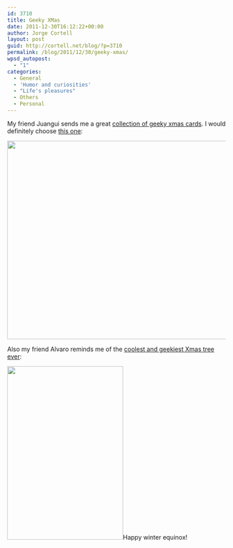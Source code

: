 ```yaml
---
id: 3710
title: Geeky XMas
date: 2011-12-30T16:12:22+00:00
author: Jorge Cortell
layout: post
guid: http://cortell.net/blog/?p=3710
permalink: /blog/2011/12/30/geeky-xmas/
wpsd_autopost:
  - "1"
categories:
  - General
  - 'Humor and curiosities'
  - "Life's pleasures"
  - Others
  - Personal
---
```

My friend Juangui sends me a great <a title="http://www.telegraph.co.uk/topics/christmas/3531904/Christmas-and-holiday-cards-for-geeks-Top-11.html" href="http://www.telegraph.co.uk/topics/christmas/3531904/Christmas-and-holiday-cards-for-geeks-Top-11.html" target="_blank">collection of geeky xmas cards</a>. I would definitely choose <a title="http://store.wondermark.com/products/cards" href="http://store.wondermark.com/products/cards" target="_blank">this one</a>:

<p style="text-align: center">
  <img title="card" src="http://wondermark.org/test/shepherds-big.jpg" alt="" width="677" height="458" />
</p>

<p style="text-align: left">
  Also my friend Alvaro reminds me of the <a title="http://superpunch.blogspot.com/2011/12/portal-themed-christmas-tree.html" href="http://superpunch.blogspot.com/2011/12/portal-themed-christmas-tree.html" target="_blank">coolest and geekiest Xmas tree ever</a>:
</p>

<p style="text-align: left">
  <img class="aligncenter" title="Portal tree" src="http://4.bp.blogspot.com/-Psc4MZFlgtQ/TvZ1EHijvOI/AAAAAAAA8OU/theGHNVUYw0/s400/U1KoD.jpg" alt="" width="267" height="400" />Happy winter equinox!
</p>